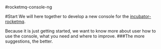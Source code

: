 #rocketmq-console-ng
 
#Start
We will here together to develop a new console for the [incubator-rocketmq](https://github.com/apache/incubator-rocketmq).

Because it is just getting started, we want to know more about user how to use the console, what you need and where to improve.
###The more suggestions, the better.
